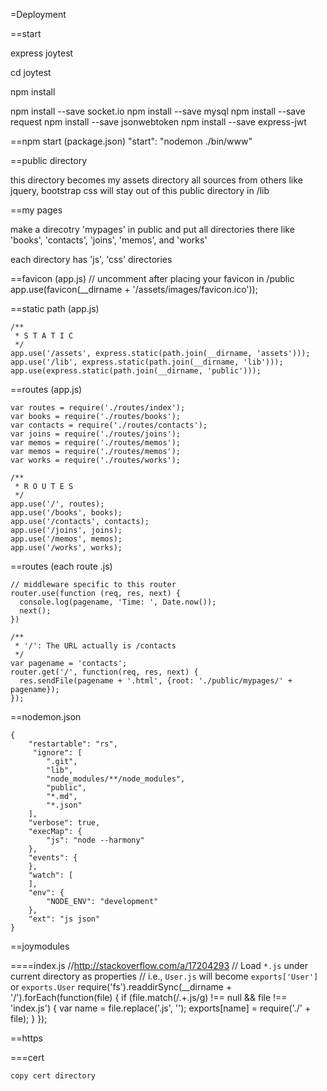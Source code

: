 =Deployment

==start

express joytest

cd joytest

npm install

npm install --save socket.io
npm install --save mysql
npm install --save request
npm install --save jsonwebtoken
npm install --save express-jwt

==npm start (package.json)
"start": "nodemon ./bin/www"

==public directory

this directory becomes my assets directory
all sources from others like jquery, bootstrap css will stay out of this public directory in /lib

==my pages

make a direcotry 'mypages' in public
and put all directories there like 'books', 'contacts', 'joins', 'memos', and 'works'

each directory has 'js', 'css' directories

==favicon (app.js)
	// uncomment after placing your favicon in /public
	app.use(favicon(__dirname + '/assets/images/favicon.ico'));


==static path (app.js)

	/**
	 * S T A T I C
	 */
	app.use('/assets', express.static(path.join(__dirname, 'assets')));
	app.use('/lib', express.static(path.join(__dirname, 'lib')));
	app.use(express.static(path.join(__dirname, 'public')));

==routes (app.js)

	var routes = require('./routes/index');
	var books = require('./routes/books');
	var contacts = require('./routes/contacts');
	var joins = require('./routes/joins');
	var memos = require('./routes/memos');
	var memos = require('./routes/memos');
	var works = require('./routes/works');

	/**
	 * R O U T E S
	 */
	app.use('/', routes);
	app.use('/books', books);
	app.use('/contacts', contacts);
	app.use('/joins', joins);
	app.use('/memos', memos);
	app.use('/works', works);

==routes (each route <page>.js)

	// middleware specific to this router
	router.use(function (req, res, next) {
	  console.log(pagename, 'Time: ', Date.now());
	  next();
	})

	/**
	 * '/': The URL actually is /contacts
	 */
	var pagename = 'contacts';
	router.get('/', function(req, res, next) {
	  res.sendFile(pagename + '.html', {root: './public/mypages/' + pagename});
	});

==nodemon.json

	{
	    "restartable": "rs",
	     "ignore": [
	        ".git",
	        "lib",
	        "node_modules/**/node_modules",
	        "public",
	        "*.md",
	        "*.json"
	    ],
	    "verbose": true,
	    "execMap": {
	        "js": "node --harmony"
	    },
	    "events": {
	    },
	    "watch": [
	    ],
	    "env": {
	        "NODE_ENV": "development"
	    },
	    "ext": "js json"
	}

==joymodules

====index.js
	//http://stackoverflow.com/a/17204293
	// Load `*.js` under current directory as properties
	//  i.e., `User.js` will become `exports['User']` or `exports.User`
	require('fs').readdirSync(__dirname + '/').forEach(function(file) {
	  if (file.match(/.+\.js/g) !== null && file !== 'index.js') {
	    var name = file.replace('.js', '');
	    exports[name] = require('./' + file);
	  }
	});

==https

===cert

	copy cert directory
